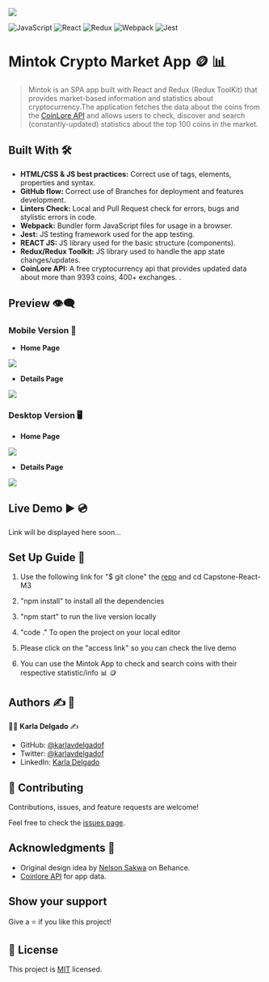 ![](https://img.shields.io/badge/Microverse-blueviolet)

![JavaScript](https://img.shields.io/badge/javascript-%23323330.svg?style=for-the-badge&logo=javascript&logoColor=%23F7DF1E)
![React](https://img.shields.io/badge/react-%2320232a.svg?style=for-the-badge&logo=react&logoColor=%2361DAFB)
![Redux](https://img.shields.io/badge/redux-%23593d88.svg?style=for-the-badge&logo=redux&logoColor=white)
![Webpack](https://img.shields.io/badge/webpack-%238DD6F9.svg?style=for-the-badge&logo=webpack&logoColor=black)
![Jest](https://img.shields.io/badge/-jest-%23C21325?style=for-the-badge&logo=jest&logoColor=white)

# Mintok Crypto Market App :coin: :bar_chart:

> Mintok is an SPA app built with React and Redux (Redux ToolKit) that provides market-based information and statistics about cryptocurrency.The application fetches the data about the coins from the [CoinLore API](https://www.coinlore.com/cryptocurrency-data-api) and allows users to check, discover and search (constantly-updated) statistics about the top 100 coins in the market.


## Built With :hammer_and_wrench: 

- **HTML/CSS & JS best practices:** Correct use of tags, elements, properties and syntax.
- **GitHub flow:**  Correct use of Branches for deployment and features development.
- **Linters Check:** Local and Pull Request check for errors, bugs and stylistic errors in code.
- **Webpack:** Bundler form JavaScript files for usage in a browser.
- **Jest:** JS testing framework used for the app testing.
- **REACT JS:** JS library used for the basic structure (components).
- **Redux/Redux Toolkit:** JS library used to handle the app state changes/updates.
- **CoinLore API:** A free cryptocurrency api that provides updated data about more than 9393 coins, 400+ exchanges. .

## Preview :eye_speech_bubble:

### Mobile Version :iphone:

- **Home Page**

![](screenshot-1.png)

- **Details Page**

![](screenshot-2.png)

### Desktop Version :desktop_computer:

- **Home Page**

![](screenshot-1.png)

- **Details Page**

![](screenshot-2.png)


## Live Demo :arrow_forward: :cd:

Link will be displayed here soon...


## Set Up Guide :page_facing_up: 

1. Use the following link for "$ git clone" the [repo](https://github.com/karlavdelgadof/Capstone-React-M3.git) and cd Capstone-React-M3

2. "npm install" to install all the dependencies

3. "npm start" to run the live version locally

4. "code ." To open the project on your local editor

5. Please click on the "access link" so you can check the live demo

6. You can use the Mintok App to check and search coins with their respective statistic/info :bar_chart: :coin:

## Authors :writing_hand: :busts_in_silhouette:

:woman_technologist:  **Karla Delgado** :writing_hand: 

- GitHub: [@karlavdelgadof](https://github.com/karlavdelgadof)
- Twitter: [@karlavdelgadof](https://twitter.com/karlavdelgadof)
- LinkedIn: [Karla Delgado](https://www.linkedin.com/in/karla-delgado-613a32239/)

## 🤝 Contributing

Contributions, issues, and feature requests are welcome!

Feel free to check the [issues page](../../issues/).

## Acknowledgments :star2:

- Original design idea by [Nelson Sakwa](https://www.behance.net/gallery/31579789/Ballhead-App-(Free-PSDs)) on Behance.
- [Coinlore API](https://www.coinlore.com/cryptocurrency-data-api) for app data.


## Show your support

Give a ⭐️ if you like this project!

## 📝 License

This project is [MIT](./MIT.md) licensed.

